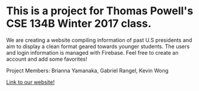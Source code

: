 # This is a project for Thomas Powell's CSE 134B Winter 2017 class.

We are creating a website compiling information of past U.S presidents and aim to display a clean format geared towards younger students. The users and login information is managed with Firebase. Feel free to create an account and add some favorites! 

Project Members: Brianna Yamanaka, Gabriel Rangel, Kevin Wong

[Link to our website!](https://cse-134b-b2127.firebaseapp.com)
